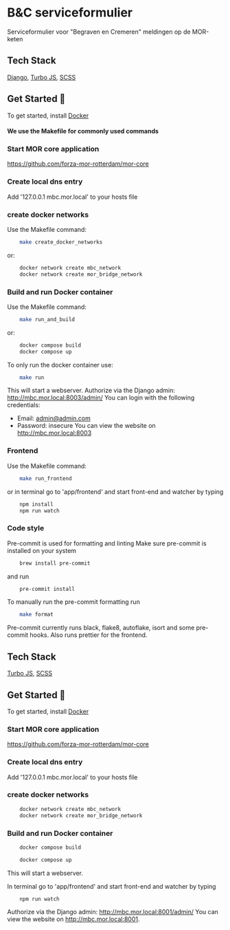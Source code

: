 
# B&C serviceformulier

Serviceformulier voor "Begraven en Cremeren" meldingen op de MOR-keten

## Tech Stack

[Django](https://www.djangoproject.com/start/), [Turbo JS](https://turbo.hotwired.dev/), [SCSS](https://sass-lang.com/)

## Get Started 🚀

To get started, install [Docker](https://www.docker.com/)

#### We use the Makefile for commonly used commands

### Start MOR core application

https://github.com/forza-mor-rotterdam/mor-core

### Create local dns entry

Add '127.0.0.1 mbc.mor.local' to your hosts file

### create docker networks

Use the Makefile command:

```bash
    make create_docker_networks
```

or:

```bash
    docker network create mbc_network
    docker network create mor_bridge_network
```

### Build and run Docker container

Use the Makefile command:

```bash
    make run_and_build
```

or:

```bash
    docker compose build
    docker compose up
```

To only run the docker container use:

```bash
    make run
```

This will start a webserver.
Authorize via the Django admin: http://mbc.mor.local:8003/admin/
You can login with the following credentials:
  - Email: admin@admin.com
  - Password: insecure
You can view the website on http://mbc.mor.local:8003

### Frontend

Use the Makefile command:

```bash
    make run_frontend
```

or in terminal go to 'app/frontend' and start front-end and watcher by typing

```bash
    npm install
    npm run watch
```

### Code style
Pre-commit is used for formatting and linting
Make sure pre-commit is installed on your system
```bash
    brew install pre-commit
```
and run
```bash
    pre-commit install
```

To manually run the pre-commit formatting run

```bash
    make format
```
Pre-commit currently runs black, flake8, autoflake, isort and some pre-commit hooks. Also runs prettier for the frontend.

## Tech Stack
[Turbo JS](https://turbo.hotwired.dev/), [SCSS](https://sass-lang.com/)

## Get Started 🚀
To get started, install [Docker](https://www.docker.com/)

### Start MOR core application
https://github.com/forza-mor-rotterdam/mor-core

### Create local dns entry
Add '127.0.0.1  mbc.mor.local' to your hosts file

### create docker networks
~~~bash
    docker network create mbc_network
    docker network create mor_bridge_network
~~~

### Build and run Docker container
~~~bash
    docker compose build

    docker compose up
~~~

This will start a webserver.

In terminal go to 'app/frontend' and start front-end and watcher by typing

~~~
    npm run watch
~~~


Authorize via the Django admin: http://mbc.mor.local:8001/admin/
You can view the website on http://mbc.mor.local:8001.
